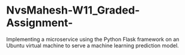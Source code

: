 # NvsMahesh-W11_Graded-Assignment-
Implementing a microservice using the Python Flask framework on an Ubuntu virtual machine to serve a machine learning prediction model.
